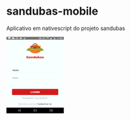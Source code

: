 # sandubas-mobile
Aplicativo em nativescript do projeto sandubas

<img src="images/login.png" height="200" width="150" alt="" />
